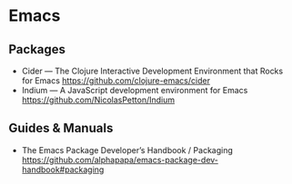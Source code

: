 # Emacs

## Packages

* Cider — The Clojure Interactive Development Environment that Rocks for Emacs
  https://github.com/clojure-emacs/cider
* Indium — A JavaScript development environment for Emacs 
  https://github.com/NicolasPetton/Indium

## Guides & Manuals

* The Emacs Package Developer’s Handbook / Packaging
  https://github.com/alphapapa/emacs-package-dev-handbook#packaging

